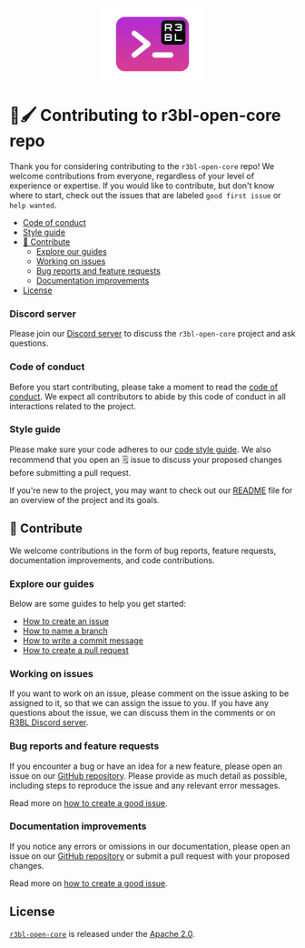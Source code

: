<p align="center">
  <img src="./r3bl-term.svg" height="128px">
</p>

# 🎨🖌️ Contributing to r3bl-open-core repo

<a id="markdown-%F0%9F%8E%A8%F0%9F%96%8C%EF%B8%8F-contributing-to-r3bl-open-core-repo" name="%F0%9F%8E%A8%F0%9F%96%8C%EF%B8%8F-contributing-to-r3bl-open-core-repo"></a>

Thank you for considering contributing to the `r3bl-open-core` repo! We welcome contributions from
everyone, regardless of your level of experience or expertise. If you would like to contribute, but
don't know where to start, check out the issues that are labeled `good first issue` or
`help wanted`. 

<!-- TOC -->

- [Code of conduct](#code-of-conduct)
- [Style guide](#style-guide)
- [🤝 Contribute](#-contribute)
  - [Explore our guides](#explore-our-guides)
  - [Working on issues](#working-on-issues)
  - [Bug reports and feature requests](#bug-reports-and-feature-requests)
  - [Documentation improvements](#documentation-improvements)
- [License](#license)

<!-- /TOC -->
### Discord server

Please join our [Discord server](https://discord.gg/8M2ePAevaM) to discuss the `r3bl-open-core` project and ask questions.

### Code of conduct

<a id="markdown-code-of-conduct" name="code-of-conduct"></a>

Before you start contributing, please take a moment to read the
[code of conduct](https://www.rust-lang.org/policies/code-of-conduct). We expect all contributors to
abide by this code of conduct in all interactions related to the project.

### Style guide

<a id="markdown-style-guide" name="style-guide"></a>

Please make sure your code adheres to our
[code style guide](docs/contributing_guides/STYLE_GUIDE.md). We also recommend that you open an 🗒️
issue to discuss your proposed changes before submitting a pull request.

If you're new to the project, you may want to check out our [README](README.md) file for an overview
of the project and its goals.

## 🤝 Contribute

<a id="markdown-%F0%9F%A4%9D-contribute" name="%F0%9F%A4%9D-contribute"></a>

We welcome contributions in the form of bug reports, feature requests, documentation improvements,
and code contributions.

### Explore our guides

<a id="markdown-explore-our-guides" name="explore-our-guides"></a>

Below are some guides to help you get started:

- [How to create an issue](docs/contributing_guides/ISSUE.md)
- [How to name a branch](docs/contributing_guides/BRANCH.md)
- [How to write a commit message](docs/contributing_guides/COMMIT_MESSAGE.md)
- [How to create a pull request](docs/contributing_guides/PULL_REQUEST.md)

### Working on issues

<a id="markdown-working-on-issues" name="working-on-issues"></a>

If you want to work on an issue, please comment on the issue asking to be assigned to it, so that we
can assign the issue to you. If you have any questions about the issue, we can discuss them in the
comments or on [R3BL Discord server](https://discord.gg/8M2ePAevaM).

### Bug reports and feature requests

<a id="markdown-bug-reports-and-feature-requests" name="bug-reports-and-feature-requests"></a>

If you encounter a bug or have an idea for a new feature, please open an issue on our
[GitHub repository](https://github.com/r3bl-org/r3bl-open-core/issues). Please provide as much
detail as possible, including steps to reproduce the issue and any relevant error messages.

Read more on
[how to create a good issue](https://github.com/r3bl-org/r3bl-open-core/blob/fe8ef6b8bbc2b1f73730659b1863216c8b8f0909/docs/contributing_guides/ISSUE.md).

### Documentation improvements

<a id="markdown-documentation-improvements" name="documentation-improvements"></a>

If you notice any errors or omissions in our documentation, please open an issue on our
[GitHub repository](https://github.com/r3bl-org/r3bl-open-core/issues) or submit a pull request with
your proposed changes.

Read more on
[how to create a good issue](https://github.com/r3bl-org/r3bl-open-core/blob/fe8ef6b8bbc2b1f73730659b1863216c8b8f0909/docs/contributing_guides/ISSUE.md).

## License

<a id="markdown-license" name="license"></a>

[`r3bl-open-core`](https://github.com/r3bl-org/r3bl-open-core) is released under the
[Apache 2.0](LICENSE).

